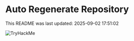 # Auto Regenerate Repository

This README was last updated: 2025-09-02 17:51:02

 ![TryHackMe](https://tryhackme.com/badge/533634)